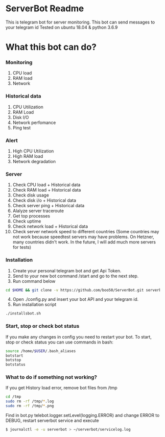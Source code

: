 # ServerBot Readme
This is telegram bot for server monitoring. 
This bot can send messages to your telegram id
Tested on ubuntu 18.04 & python 3.6.9

# What this bot can do?

###  Monitoring

 1. CPU load 
 2. RAM load
 3. Network

### Historical data
 1. CPU Utilization
 2. RAM Load
 3. Disk I/O
 4. Network perfomance 
 5. Ping test 

### Alert
 1. High CPU Utilization
 2. High RAM load
 3. Network degradation

### Server
 1. Check CPU load + Historical data
 2. Check RAM load + Historical data
 3. Check disk usage
 4. Check disk i/o + Historical data
 5. Check server ping + Historical data
 6. Alalyze server traceroute
 7. Get top processes
 8. Check uptime
 9. Check network load + Historical data
 10. Check server network speed to different countries (Some countries may not work because speedtest servers may have problems. On Hetzner, many countries didn't work. In the future, I will add much more servers for tests)

### Installation
 1. Create your personal telegram bot and get Api Token.
 2. Send to your new bot command /start and go to the next step.
 3. Run command below
```sh
cd $HOME && git clone -v https://github.com/boo50/ServerBot.git serverbot && cd ./serverbot && chmod +x ./installsbot.sh
```
 4. Open ./config.py and insert your bot API and your telegram id.
 5. Run installation script
```sh
./installsbot.sh
```

### Start, stop or check bot status
If you make any changes in config you need to restart your bot. To start, stop or check status you can use commands in bash:
```sh
source /home/$USER/.bash_aliases
botstart
botstop
botstatus
```

### What to do if something not working?
If you get History load error, remove bot files from /tmp
```sh
cd /tmp
sudo rm -rf /tmp/*.log
sudo rm -rf /tmp/*.png
```
Find in bot.py telebot.logger.setLevel(logging.ERROR) and change ERROR to DEBUG, restart serverbot service and execute
```sh
$ journalctl -e -u serverbot > ~/serverbot/servicelog.log
```
